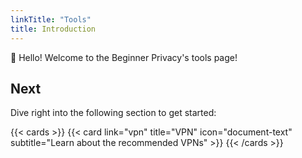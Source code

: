 ```yaml
---
linkTitle: "Tools"
title: Introduction
---
```


👋 Hello! Welcome to the Beginner Privacy's tools page!

## Next

Dive right into the following section to get started:

{{< cards >}}
  {{< card link="vpn" title="VPN" icon="document-text" subtitle="Learn about the recommended VPNs" >}}
{{< /cards >}}

[hugo]: https://gohugo.io/
[flex-search]: https://github.com/nextapps-de/flexsearch
[tailwind-css]: https://tailwindcss.com/

